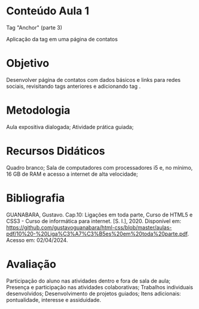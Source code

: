 # Conteúdo Aula 1

Tag <a> "Anchor" (parte 3)

Aplicação da tag <a> em uma página de contatos

# Objetivo

Desenvolver página de contatos com dados básicos e links para redes sociais, revisitando tags anteriores e adicionando tag <a>.

# Metodologia

Aula expositiva dialogada; Atividade prática guiada;

# Recursos Didáticos

Quadro branco; Sala de computadores com processadores i5 e, no mínimo, 16 GB de RAM e acesso a internet de alta velocidade;

# Bibliografia

GUANABARA, Gustavo. Cap.10: Ligações em toda parte, Curso de HTML5 e CSS3 - Curso de informática para internet. [S. l.], 2020. Disponível em: https://github.com/gustavoguanabara/html-css/blob/master/aulas-pdf/10%20-%20Liga%C3%A7%C3%B5es%20em%20toda%20parte.pdf. Acesso em: 02/04/2024.

# Avaliação

Participação do aluno nas atividades dentro e fora de sala de aula;
Presença e participação nas atividades colaborativas;
Trabalhos individuais desenvolvidos;
Desenvolvimento de projetos guiados;
Itens adicionais: pontualidade, interesse e assiduidade.
